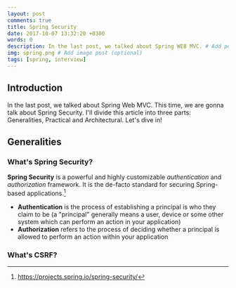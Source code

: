 ```yaml
---
layout: post
comments: true
title: Spring Security
date: 2017-10-07 13:32:20 +0300
words: 0
description: In the last post, we talked about Spring WEB MVC. # Add post description (optional)
img: spring.png # Add image post (optional)
tags: [spring, interview]
---
```



## Introduction
In the last post, we talked about Spring Web MVC.
This time, we are gonna talk about Spring Security. I'll divide this article into three parts: Generalities, Practical and Architectural. Let's dive in!

## Generalities

### What's Spring Security?

**Spring Security** is a powerful and highly customizable *authentication* and *authorization* framework. It is the de-facto standard for securing Spring-based applications.[^2]

* **Authentication** is the process of establishing a principal is who they claim to be (a "principal" generally means a user, device or some other system which can perform an action in your application)
* **Authorization** refers to the process of deciding whether a principal is allowed to perform an action within your application

### What's CSRF?



[^2]: https://projects.spring.io/spring-security/

